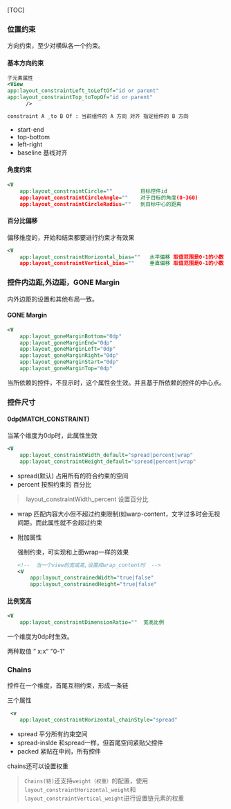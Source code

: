 [TOC]

### 位置约束

方向约束，至少对横纵各一个约束。

#### 基本方向约束

```xml
子元素属性
<View
app:layout_constraintLeft_toLeftOf="id or parent"
app:layout_constraintTop_toTopOf="id or parent"
      />

constraint A _to B Of : 当前组件的 A 方向 对齐 指定组件的 B 方向
```

- start-end
- top-bottom
- left-right
- baseline 基线对齐

#### 角度约束

```xml
<V
    app:layout_constraintCircle=""         目标控件id
    app:layout_constraintCircleAngle=""    对于目标的角度(0-360)
    app:layout_constraintCircleRadius=""   到目标中心的距离
```

#### 百分比偏移

偏移维度的，开始和结束都要进行约束才有效果

```xml
<V
    app:layout_constraintHorizontal_bias=""   水平偏移 取值范围是0-1的小数
    app:layout_constraintVertical_bias=""     垂直偏移 取值范围是0-1的小数
```



###  控件内边距,外边距，GONE Margin

内外边距的设置和其他布局一致。

#### GONE Margin

```xml
<V
	app:layout_goneMarginBottom="0dp"
    app:layout_goneMarginEnd="0dp"
    app:layout_goneMarginLeft="0dp"
    app:layout_goneMarginRight="0dp"
    app:layout_goneMarginStart="0dp"
    app:layout_goneMarginTop="0dp"
```

当所依赖的控件，不显示时，这个属性会生效。并且基于所依赖的控件的中心点。



### 控件尺寸

#### 0dp(MATCH_CONSTRAINT)

当某个维度为0dp时，此属性生效

```xml
<V
    app:layout_constraintWidth_default="spread|percent|wrap"
    app:layout_constraintHeight_default="spread|percent|wrap"
```

- spread(默认) 占用所有的符合约束的空间
- percent 按照约束的 百分比

> ​	layout_constraintWidth_percent 设置百分比

- wrap 匹配内容大小但不超过约束限制(如warp-content，文字过多时会无视间距。而此属性就不会超过约束

- 附加属性

  强制约束，可实现和上面wrap一样的效果

  ```XML
  <!--  当一个view的宽或高,设置成wrap_content时  -->
  <V
      app:layout_constrainedWidth="true|false"
      app:layout_constrainedHeight="true|false"
  ```

  

#### 比例宽高

```xml
<V
	app:layout_constraintDimensionRatio=""  宽高比例
```

一个维度为0dp时生效。

两种取值 ” x:x“ "0-1"

### Chains

控件在一个维度，首尾互相约束，形成一条链

三个属性

```xml
 <v
 	app:layout_constraintHorizontal_chainStyle="spread"
```

- spread 平分所有约束空间
- spread-inslde 和spread一样，但首尾空间紧贴父控件
- packed 紧贴在中间，所有控件

 chains还可以设置权重

> `Chains(链)`还支持`weight（权重）`的配置，使用`layout_constraintHorizontal_weight`和`layout_constraintVertical_weight`进行设置链元素的权重
